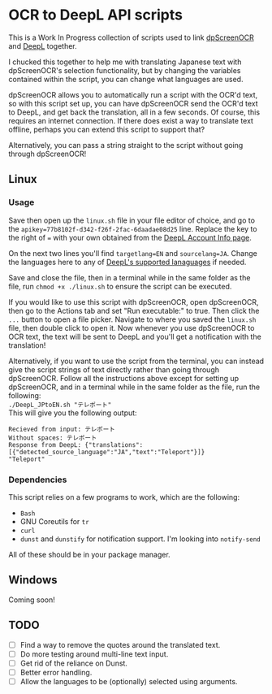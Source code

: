 # OCR to DeepL API scripts
This is a Work In Progress collection of scripts used to link [dpScreenOCR](https://danpla.github.io/dpscreenocr/) and [DeepL](https://www.deepl.com/home) together.

I chucked this together to help me with translating Japanese text with dpScreenOCR's selection functionality, but by changing the variables contained within the script, you can change what languages are used.

dpScreenOCR allows you to automatically run a script with the OCR'd text, so with this script set up, you can have dpScreenOCR send the OCR'd text to DeepL, and get back the translation, all in a few seconds. Of course, this requires an internet connection. If there does exist a way to translate text offline, perhaps you can extend this script to support that?

Alternatively, you can pass a string straight to the script without going through dpScreenOCR!

## Linux
### Usage
Save then open up the `linux.sh` file in your file editor of choice, and go to the `apikey=77b8102f-d342-f26f-2fac-6daadae08d25` line. Replace the key to the right of `=` with your own obtained from the [DeepL Account Info page](https://www.deepl.com/pro-account.html).

On the next two lines you'll find `targetlang=EN` and `sourcelang=JA`. Change the languages here to any of [DeepL's supported lanaguages](https://www.deepl.com/docs-api/translating-text/request/) if needed.

Save and close the file, then in a terminal while in the same folder as the file, run `chmod +x ./linux.sh` to ensure the script can be executed.

If you would like to use this script with dpScreenOCR, open dpScreenOCR, then go to the Actions tab and set "Run executable:" to true. Then click the `...` button to open a file picker. Navigate to where you saved the `linux.sh` file, then double click to open it. Now whenever you use dpScreenOCR to OCR text, the text will be sent to DeepL and you'll get a notification with the translation!

Alternatively, if you want to use the script from the terminal, you can instead give the script strings of text directly rather than going through dpScreenOCR. Follow all the instructions above except for setting up dpScreenOCR, and in a terminal while in the same folder as the file, run the following:    
`./DeepL_JPtoEN.sh "テレポート"`    
This will give you the following output:
```
Recieved from input: テレポート
Without spaces: テレポート
Response from DeepL: {"translations":[{"detected_source_language":"JA","text":"Teleport"}]}
"Teleport"
```


### Dependencies
This script relies on a few programs to work, which are the following:
*   `Bash`
*   GNU Coreutils for `tr`
*   `curl`
*   `dunst` and `dunstify` for notification support. I'm looking into `notify-send`

All of these should be in your package manager.

## Windows
Coming soon!

## TODO
- [ ] Find a way to remove the quotes around the translated text.
- [ ] Do more testing around multi-line text input.
- [ ] Get rid of the reliance on Dunst.
- [ ] Better error handling.
- [ ] Allow the languages to be (optionally) selected using arguments.
